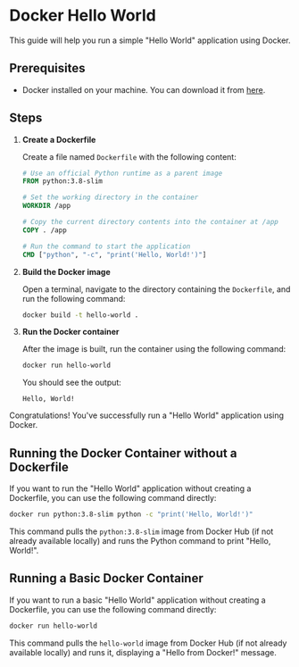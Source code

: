 # Docker Hello World

This guide will help you run a simple "Hello World" application using Docker.

## Prerequisites

- Docker installed on your machine. You can download it from [here](https://www.docker.com/get-started).

## Steps

1. **Create a Dockerfile**

    Create a file named `Dockerfile` with the following content:

    ```dockerfile
    # Use an official Python runtime as a parent image
    FROM python:3.8-slim

    # Set the working directory in the container
    WORKDIR /app

    # Copy the current directory contents into the container at /app
    COPY . /app

    # Run the command to start the application
    CMD ["python", "-c", "print('Hello, World!')"]
    ```

2. **Build the Docker image**

    Open a terminal, navigate to the directory containing the `Dockerfile`, and run the following command:

    ```sh
    docker build -t hello-world .
    ```

3. **Run the Docker container**

    After the image is built, run the container using the following command:

    ```sh
    docker run hello-world
    ```

    You should see the output:

    ```
    Hello, World!
    ```

Congratulations! You've successfully run a "Hello World" application using Docker.

## Running the Docker Container without a Dockerfile

If you want to run the "Hello World" application without creating a Dockerfile, you can use the following command directly:

```sh
docker run python:3.8-slim python -c "print('Hello, World!')"
```

This command pulls the `python:3.8-slim` image from Docker Hub (if not already available locally) and runs the Python command to print "Hello, World!".

## Running a Basic Docker Container

If you want to run a basic "Hello World" application without creating a Dockerfile, you can use the following command directly:

```sh
docker run hello-world
```

This command pulls the `hello-world` image from Docker Hub (if not already available locally) and runs it, displaying a "Hello from Docker!" message.